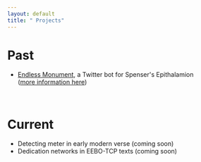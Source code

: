 ```yaml
---
layout: default
title: " Projects"
---
```


# Past  

* [Endless Monument][bot], a Twitter bot for Spenser's Epithalamion  
	([more information here][post])  	

<br/>

# Current  

* Detecting meter in early modern verse (coming soon)
* Dedication networks in EEBO-TCP texts (coming soon)

[bot]: http://twitter.com/endlessmonument
[post]: /endless-monument.html
